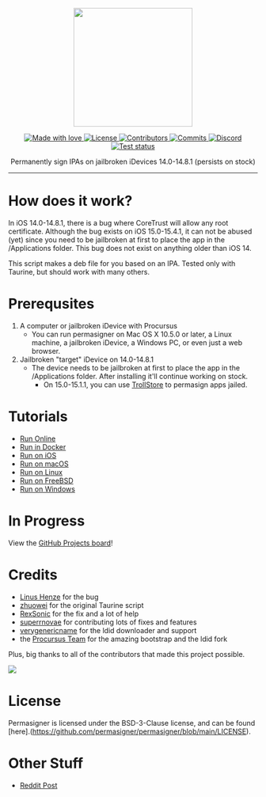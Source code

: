 <p align="center">
  <img src="https://static.itsnebula.net/permasigner-title.png" width="240" />
</p>

<p align="center">
  <a href="#">
    <img src="https://img.shields.io/badge/made%20with-love-E760A4.svg" alt="Made with love">
  </a>
  <a href="https://github.com/permasigner/permasigner/blob/main/LICENSE" target="_blank">
    <img src="https://img.shields.io/github/license/permasigner/permasigner.svg" alt="License">
  </a>
  <a href="https://github.com/permasigner/permasigner/graphs/contributors" target="_blank">
    <img src="https://img.shields.io/github/contributors/permasigner/permasigner.svg" alt="Contributors">
  </a>
  <a href="https://github.com/permasigner/permasigner/commits/main" target="_blank">
    <img src="https://img.shields.io/github/commit-activity/w/permasigner/permasigner.svg" alt="Commits">
  </a>
  <a href="https://dsc.gg/permasigner" target="_blank">
    <img src="https://img.shields.io/discord/1001905994458206229?label=discord" alt="Discord">
  </a>
  <a href="https://github.com/permasigner/permasigner/actions" target="_blank">
    <img src="https://img.shields.io/github/workflow/status/permasigner/permasigner/Test%20script/main.svg" alt="Test status">
  </a>
</p>

<p align="center">
Permanently sign IPAs on jailbroken iDevices 14.0-14.8.1 (persists on stock)
</p>

---

# How does it work?

In iOS 14.0-14.8.1, there is a bug where CoreTrust will allow any root certificate. Although the bug exists on iOS 15.0-15.4.1, it can not be abused (yet) since you need to be jailbroken at first to place the app in the /Applications folder. This bug does not exist on anything older than iOS 14.

This script makes a deb file for you based on an IPA. Tested only with Taurine, but should work with many others.

# Prerequsites

1. A computer or jailbroken iDevice with Procursus
    - You can run permasigner on Mac OS X 10.5.0 or later, a Linux machine, a jailbroken iDevice, a Windows PC, or even just a web browser.
2. Jailbroken "target" iDevice on 14.0-14.8.1
    - The device needs to be jailbroken at first to place the app in the /Applications folder. After installing it'll continue working on stock.
        - On 15.0-15.1.1, you can use [TrollStore](https://github.com/opa334/TrollStore) to permasign apps jailed.

# Tutorials

-   [Run Online](https://permasigner.itsnebula.net/usage/run-online)
-   [Run in Docker](https://permasigner.itsnebula.net/usage/run-in-docker)
-   [Run on iOS](https://permasigner.itsnebula.net/usage/run-on-ios)
-   [Run on macOS](https://permasigner.itsnebula.net/usage/run-on-macos)
-   [Run on Linux](https://permasigner.itsnebula.net/usage/run-on-linux)
-   [Run on FreeBSD](https://permasigner.itsnebula.net/usage/run-on-linux)
-   [Run on Windows](https://permasigner.itsnebula.net/usage/run-on-windows)

# In Progress

View the [GitHub Projects board](https://github.com/users/permasigner/projects/2/views/1)!

# Credits

-   [Linus Henze](https://github.com/LinusHenze) for the bug
-   [zhuowei](https://github.com/zhuowei) for the original Taurine script
-   [RexSonic](https://github.com/RexSonic) for the fix and a lot of help
-   [superrnovae](https://github.com/superrnovae) for contributing lots of fixes and features
-   [verygenericname](https://github.com/verygenericname) for the ldid downloader and support
-   the [Procursus Team](https://github.com/ProcursusTeam) for the amazing bootstrap and the ldid fork

Plus, big thanks to all of the contributors that made this project possible.

<a href="https://github.com/permasigner/permasigner/graphs/contributors"><img src="https://contributors-img.web.app/image?repo=permasigner/permasigner" /></a>

# License

Permasigner is licensed under the BSD-3-Clause license, and can be found [here].(https://github.com/permasigner/permasigner/blob/main/LICENSE).

# Other Stuff

-   [Reddit Post](https://www.reddit.com/r/jailbreak/comments/vqnazh/free_release_permasigner_generate_a_permasigned)
